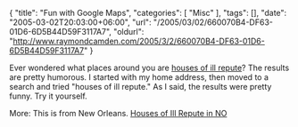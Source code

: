 {
	"title": "Fun with Google Maps",
	"categories": [
		"Misc"
	],
	"tags": [],
	"date": "2005-03-02T20:03:00+06:00",
	"url": "/2005/03/02/660070B4-DF63-01D6-6D5B44D59F3117A7",
	"oldurl": "http://www.raymondcamden.com/2005/3/2/660070B4-DF63-01D6-6D5B44D59F3117A7"
}

Ever wondered what places around you are <a href="http://maps.google.com/maps?q=houses%20of%20ill%20repute&spn=0.220215%2C0.467004&sll=30.218018%2C-92.023618&sspn=0.055054%2C0.116751">houses of ill repute</a>? The results are pretty humorous. I started with my home address, then moved to a search and tried "houses of ill repute." As I said, the results were pretty funny. Try it yourself.

More: This is from New Orleans. <a href="http://maps.google.com/maps?q=houses%20of%20ill%20repute&spn=0.220215%2C0.467004&sll=30.218018%2C-92.023618&sspn=0.055054%2C0.116751">Houses of Ill Repute in NO</a>